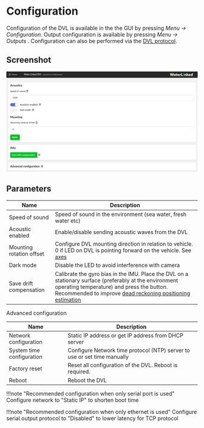# Configuration

Configuration of the DVL is available in the the GUI by pressing  *Menu -> Configuration*. Output configuration is available by pressing *Menu -> Outputs* . Configuration can also be performed via the [DVL protocol](../dvl-protocol.md).

## Screenshot


![](../../img/dvl_gui_configuration.png)


## Parameters

Name | Description
-----|------------
Speed of sound | Speed of sound in the environment (sea water, fresh water etc)
Acoustic enabled | Enable/disable sending acoustic waves from the DVL
Mounting rotation offset | Configure DVL mounting direction in relation to vehicle. 0 if LED on DVL is pointing forward on the vehicle. See [axes](../axes.md)
Dark mode | Disable the LED to avoid interference with camera
Save drift compensation | Calibrate the gyro bias in the IMU. Place the DVL on a stationary surface (preferably at the environment operating temperature) and press the button. Recommended to improve [dead reckoning positioning estimation](../dead-reckoning.md)

Advanced configuration

Name | Description
-----|------------
Network configuration | Static IP address or get IP address from DHCP server
System time configuration | Configure Network time protocol (NTP) server to use or set time manually
Factory reset | Reset all configuration of the DVL. Reboot is required.
Reboot | Reboot the DVL

!!!note "Recommended configuration when only serial port is used"
    Configure network to "Static IP" to shorten boot time

!!!note "Recommended configuration when only ethernet is used"
    Configure serial output protocol to "Disabled" to lower latency for TCP protocol
